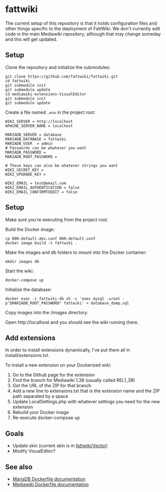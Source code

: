 # fattwiki

The current setup of this repository is that it holds configuration files and other things specific to the deployment of FattWiki. We don't currently edit code in the main Mediawiki repository, although that may change someday and this will get updated.

## Setup
Clone the repository and initialize the submodules:
```
git clone https://github.com/fattwiki/fattwiki.git
cd fattwiki
git submodule init
git submodule update
cd mediawiki-extensions-VisualEditor
git submodule init
git submodule update
```
Create a file named ```.env``` in the project root:
```
WIKI_SERVER = http://localhost
APACHE_SERVER_NAME = localhost

MARIADB_SERVER = database
MARIADB_DATABASE = fattwiki
MARIADB_USER  = admin
# Passwords can be whatever you want
MARIADB_PASSWORD =
MARIADB_ROOT_PASSWORD =

# These keys can also be whatever strings you want
WIKI_SECRET_KEY =
WIKI_UPGRADE_KEY =

WIKI_EMAIL = test@email.com
WIKI_EMAIL_AUTHENTICATION = false
WIKI_EMAIL_CONFIRMTOEDIT = false
```

## Setup
Make sure you're executing from the project root.

Build the Docker image:
```
cp 000-default.dev.conf 000-default.conf
docker image build -t fattwiki .
```
Make the images and db folders to mount into the Docker container:
```
mkdir images db
```

Start the wiki:
```
docker-compose up
```

Initialize the database:
```
docker exec -i fattwiki-db sh -c 'exec mysql -uroot -p"$MARIADB_ROOT_PASSWORD" fattwiki' < database_dump.sql
```

Copy images into the /images directory.

Open http://localhost and you should see the wiki running there.

 ## Add extensions

In order to install extensions dynamically, I've put them all in install/extensions.txt.

To install a new extension on your Dockerized wiki:
1. Go to the Github page for the extension
2. Find the branch for Mediawiki 1.38 (usually called REL1_38)
3. Get the URL of the ZIP for that branch
4. Add a new line to extensions.txt that is the extension name and the ZIP path separated by a space
5. Update LocalSettings.php with whatever settings you need for the new extension
6. Rebuild your Docker image
7. Re-execute docker-compose up

## Goals
- Update skin (current skin is in [fattwiki/Vector](https://github.com/fattwiki/Vector))
- Modify VisualEditor?

## See also
- [MariaDB Dockerfile documentation](https://hub.docker.com/_/mariadb)
- [Mediawiki Dockerfile documentation](https://hub.docker.com/_/mediawiki)
